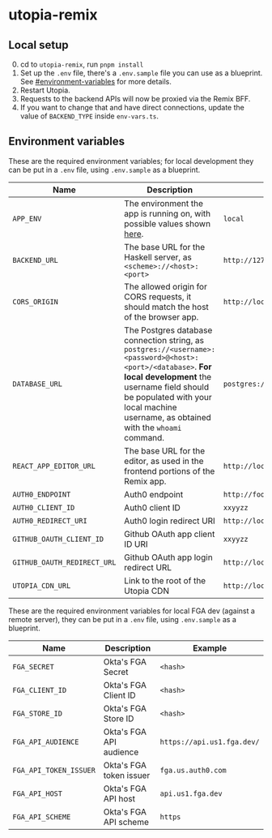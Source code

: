 # utopia-remix

## Local setup

0. cd to `utopia-remix`, run `pnpm install`
1. Set up the `.env` file, there's a `.env.sample` file you can use as a blueprint. See [#environment-variables]([#environment-variables]) for more details.
2. Restart Utopia.
3. Requests to the backend APIs will now be proxied via the Remix BFF.
4. If you want to change that and have direct connections, update the value of `BACKEND_TYPE` inside `env-vars.ts`.

## Environment variables

These are the required environment variables; for local development they can be put in a `.env` file, using `.env.sample` as a blueprint.

| Name                        | Description                                                                                                                                                                                                                                        | Example                                                 |
| --------------------------- | -------------------------------------------------------------------------------------------------------------------------------------------------------------------------------------------------------------------------------------------------- | ------------------------------------------------------- |
| `APP_ENV`                   | The environment the app is running on, with possible values shown [here](https://github.com/concrete-utopia/utopia/blob/e881cbf330e2ab68f8ea45f5afdbe8ed2c59ebca/utopia-remix/app/env.server.ts#L4).                                               | `local`                                                 |
| `BACKEND_URL`               | The base URL for the Haskell server, as `<scheme>://<host>:<port>`                                                                                                                                                                                 | `http://127.0.0.1:8001`                                 |
| `CORS_ORIGIN`               | The allowed origin for CORS requests, it should match the host of the browser app.                                                                                                                                                                 | `http://localhost:8000`                                 |
| `DATABASE_URL`              | The Postgres database connection string, as `postgres://<username>:<password>@<host>:<port>/<database>`. **For local development** the username field should be populated with your local machine username, as obtained with the `whoami` command. | `postgres://johndoe:postgres@localhost:5432/utopia`     |
| `REACT_APP_EDITOR_URL`      | The base URL for the editor, as used in the frontend portions of the Remix app.                                                                                                                                                                    | `http://localhost:8000`                                 |
| `AUTH0_ENDPOINT`            | Auth0 endpoint                                                                                                                                                                                                                                     | `http://foo.bar.auth0.com`                              |
| `AUTH0_CLIENT_ID`           | Auth0 client ID                                                                                                                                                                                                                                    | `xxyyzz`                                                |
| `AUTH0_REDIRECT_URI`        | Auth0 login redirect URI                                                                                                                                                                                                                           | `http://localhost:8000/authenticate`                    |
| `GITHUB_OAUTH_CLIENT_ID`    | Github OAuth app client ID URI                                                                                                                                                                                                                     | `xxyyzz`                                                |
| `GITHUB_OAUTH_REDIRECT_URL` | Github OAuth app login redirect URL                                                                                                                                                                                                                | `http://localhost:8000/v1/github/authentication/finish` |
| `UTOPIA_CDN_URL`            | Link to the root of the Utopia CDN                                                                                                                                                                                                                 | `http://localhost:8000`                                 |

These are the required environment variables for local FGA dev (against a remote server), they can be put in a `.env` file, using `.env.sample` as a blueprint.

| Name                        | Description                                                                                                                                                                                                                                        | Example                                                 |
| --------------------------- | -------------------------------------------------------------------------------------------------------------------------------------------------------------------------------------------------------------------------------------------------- | ------------------------------------------------------- |
| `FGA_SECRET`                | Okta's FGA Secret                                                                                                                                                                                                                                  | `<hash>`                                                |
| `FGA_CLIENT_ID`             | Okta's FGA Client ID                                                                                                                                                                                                                               | `<hash>`                                                |
| `FGA_STORE_ID`              | Okta's FGA Store ID                                                                                                                                                                                                                                | `<hash>`                                                |
| `FGA_API_AUDIENCE`          | Okta's FGA API audience                                                                                                                                                                                                                            | `https://api.us1.fga.dev/`                              |
| `FGA_API_TOKEN_ISSUER`      | Okta's FGA token issuer                                                                                                                                                                                                                            | `fga.us.auth0.com`                                      |
| `FGA_API_HOST`              | Okta's FGA API host                                                                                                                                                                                                                                | `api.us1.fga.dev`                                       |
| `FGA_API_SCHEME`            | Okta's FGA API scheme                                                                                                                                                                                                                              | `https`                                                 |
